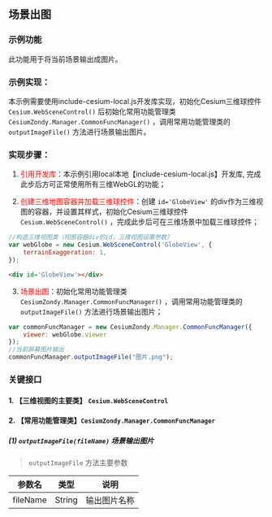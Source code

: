 ## 场景出图

### 示例功能

此功能用于将当前场景输出成图片。

### 示例实现：

本示例需要使用include-cesium-local.js开发库实现，初始化Cesium三维球控件 `Cesium.WebSceneControl()` 后初始化常用功能管理类 `CesiumZondy.Manager.CommonFuncManager()` ，调用常用功能管理类的 `outputImageFile()` 方法进行场景输出图片。

### 实现步骤：

1. <font color=red>引用开发库</font>：本示例引用local本地【include-cesium-local.js】开发库, 完成此步后方可正常使用所有三维WebGL的功能；

2. <font color=red>创建三维地图容器并加载三维球控件</font>：创建 `id='GlobeView'` 的div作为三维视图的容器，并设置其样式，初始化Cesium三维球控件 `Cesium.WebSceneControl()` ，完成此步后可在三维场景中加载三维球控件；

``` Javascript
//构造三维视图类（视图容器div的id，三维视图设置参数）
var webGlobe = new Cesium.WebSceneControl('GlobeView', {
    terrainExaggeration: 1,
});
```

``` html
<div id='GlobeView'></div>
```

3. <font color=red>场景出图</font>：初始化常用功能管理类 `CesiumZondy.Manager.CommonFuncManager()` ，调用常用功能管理类的 `outputImageFile()` 方法进行场景输出图片；

``` Javascript
var commonFuncManager = new CesiumZondy.Manager.CommonFuncManager({
    viewer: webGlobe.viewer
});
//当前屏幕图片输出
commonFuncManager.outputImageFile("图片.png");
```

### 关键接口

#### 1. 【三维视图的主要类】 `Cesium.WebSceneControl`

#### 2. 【常用功能管理类】`CesiumZondy.Manager.CommonFuncManager`

##### (1) `outputImageFile(fileName)` 场景输出图片

> `outputImageFile` 方法主要参数

|参数名|类型|说明|
|-|-|-|
|fileName|String|输出图片名称|

